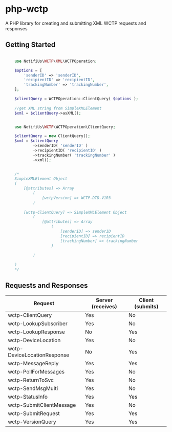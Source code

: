 # php-wctp

A PHP library for creating and submitting XML WCTP requests and responses


## Getting Started

```php

    use NotifiUs\WCTP\XML\WCTPOperation;

    $options = [
        'senderID' => 'senderID',
        'recipientID' => 'recipientID',
        'trackingNumber' => 'trackingNumber',
    ];

    $clientQuery = WCTPOperation::ClientQuery( $options );
    
    //get XML string from SimpleXMLElement
    $xml = $clientQuery->asXML();


```


```php

    use NotifiUs\WCTP\WCTPOperation\ClientQuery;

    $clientQuery = new ClientQuery();
    $xml = $clientQuery
            ->senderID( 'senderID' )
            ->recipientID( 'recipientID' )
            ->trackingNumber( 'trackingNumber' )
            ->xml();         

 
    /*
    SimpleXMLElement Object
    (
        [@attributes] => Array
            (
                [wctpVersion] => WCTP-DTD-V1R3
            )
    
        [wctp-ClientQuery] => SimpleXMLElement Object
            (
                [@attributes] => Array
                    (
                        [senderID] => senderID
                        [recipientID] => recipientID
                        [trackingNumber] => trackingNumber
                    )
    
            )
    
    )
    */

```

## Requests and Responses

| Request | Server (receives) | Client (submits) |
|---------|-------------------|------------------|
|wctp-ClientQuery | Yes | No |
|wctp-LookupSubscriber | Yes | No |
|wctp-LookupResponse | No | Yes |
|wctp-DeviceLocation | Yes | No |
|wctp-DeviceLocationResponse | No | Yes |
|wctp-MessageReply | Yes | Yes |
|wctp-PollForMessages | Yes | No | 
|wctp-ReturnToSvc | Yes | No |
|wctp-SendMsgMulti | Yes | No |
|wctp-StatusInfo | Yes | Yes |
|wctp-SubmitClientMessage | Yes | No |
|wctp-SubmitRequest | Yes | Yes |
|wctp-VersionQuery | Yes | Yes  |



